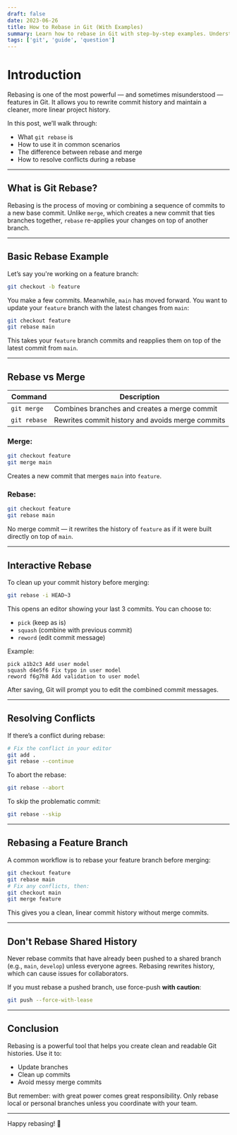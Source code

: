 ```yaml
---
draft: false
date: 2023-06-26
title: How to Rebase in Git (With Examples)
summary: Learn how to rebase in Git with step-by-step examples. Understand the difference between merge and rebase, and how to resolve conflicts when rebasing.
tags: ['git', 'guide', 'question']
---
```


# Introduction

Rebasing is one of the most powerful — and sometimes misunderstood — features in Git. It allows you to rewrite commit history and maintain a cleaner, more linear project history.

In this post, we’ll walk through:

- What `git rebase` is
- How to use it in common scenarios
- The difference between rebase and merge
- How to resolve conflicts during a rebase

---

## What is Git Rebase?

Rebasing is the process of moving or combining a sequence of commits to a new base commit. Unlike `merge`, which creates a new commit that ties branches together, `rebase` re-applies your changes on top of another branch.

---

## Basic Rebase Example

Let’s say you're working on a feature branch:

```sh
git checkout -b feature
```

You make a few commits. Meanwhile, `main` has moved forward. You want to update your `feature` branch with the latest changes from `main`:

```sh
git checkout feature
git rebase main
```

This takes your `feature` branch commits and reapplies them on top of the latest commit from `main`.

---

## Rebase vs Merge

| Command      | Description                                      |
| ------------ | ------------------------------------------------ |
| `git merge`  | Combines branches and creates a merge commit     |
| `git rebase` | Rewrites commit history and avoids merge commits |

### Merge:

```sh
git checkout feature
git merge main
```

Creates a new commit that merges `main` into `feature`.

### Rebase:

```sh
git checkout feature
git rebase main
```

No merge commit — it rewrites the history of `feature` as if it were built directly on top of `main`.

---

## Interactive Rebase

To clean up your commit history before merging:

```sh
git rebase -i HEAD~3
```

This opens an editor showing your last 3 commits. You can choose to:

- `pick` (keep as is)
- `squash` (combine with previous commit)
- `reword` (edit commit message)

Example:

```
pick a1b2c3 Add user model
squash d4e5f6 Fix typo in user model
reword f6g7h8 Add validation to user model
```

After saving, Git will prompt you to edit the combined commit messages.

---

## Resolving Conflicts

If there’s a conflict during rebase:

```sh
# Fix the conflict in your editor
git add .
git rebase --continue
```

To abort the rebase:

```sh
git rebase --abort
```

To skip the problematic commit:

```sh
git rebase --skip
```

---

## Rebasing a Feature Branch

A common workflow is to rebase your feature branch before merging:

```sh
git checkout feature
git rebase main
# Fix any conflicts, then:
git checkout main
git merge feature
```

This gives you a clean, linear commit history without merge commits.

---

## Don't Rebase Shared History

Never rebase commits that have already been pushed to a shared branch (e.g., `main`, `develop`) unless everyone agrees. Rebasing rewrites history, which can cause issues for collaborators.

If you must rebase a pushed branch, use force-push **with caution**:

```sh
git push --force-with-lease
```

---

## Conclusion

Rebasing is a powerful tool that helps you create clean and readable Git histories. Use it to:

- Update branches
- Clean up commits
- Avoid messy merge commits

But remember: with great power comes great responsibility. Only rebase local or personal branches unless you coordinate with your team.

---

Happy rebasing! 🔧

```

```
